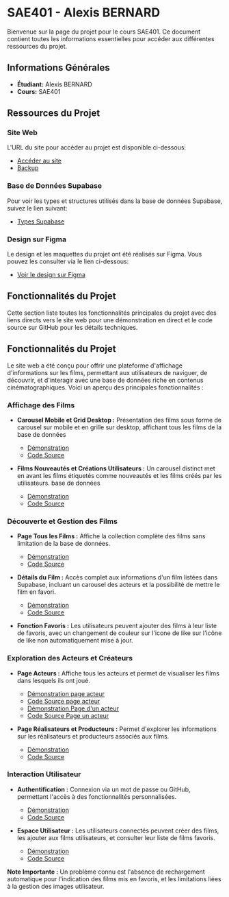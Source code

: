 # SAE401 - Alexis BERNARD

Bienvenue sur la page du projet pour le cours SAE401. Ce document contient toutes les informations essentielles pour accéder aux différentes ressources du projet.

## Informations Générales

- **Étudiant:** Alexis BERNARD
- **Cours:** SAE401

## Ressources du Projet

### Site Web

L'URL du site pour accéder au projet est disponible ci-dessous:

- [Accéder au site](https://sae401.alexisbernardev.fr/)
- [Backup](https://sae401-alexisbernard.netlify.app/)

### Base de Données Supabase

Pour voir les types et structures utilisés dans la base de données Supabase, suivez le lien suivant:

- [Types Supabase](https://github.com/MMI-NFC-DEV-2022/sae-401-GitAlexisBERNARD/blob/main/src/types.ts)

### Design sur Figma

Le design et les maquettes du projet ont été réalisés sur Figma. Vous pouvez les consulter via le lien ci-dessous:

- [Voir le design sur Figma](https://www.figma.com/file/Mkb7jmillHprRNexw6cSv6/Maquettes-site-film-SAE-401?type=design&node-id=1%3A23&mode=design&t=JM7dyhTr5n4cKhUp-1)

## Fonctionnalités du Projet

Cette section liste toutes les fonctionnalités principales du projet avec des liens directs vers le site web pour une démonstration en direct et le code source sur GitHub pour les détails techniques.

## Fonctionnalités du Projet

Le site web a été conçu pour offrir une plateforme d'affichage d'informations sur les films, permettant aux utilisateurs de naviguer, de découvrir, et d'interagir avec une base de données riche en contenus cinématographiques. Voici un aperçu des principales fonctionnalités :

### Affichage des Films

- **Carousel Mobile et Grid Desktop :** Présentation des films sous forme de carousel sur mobile et en grille sur desktop, affichant tous les films de la base de données

  - [Démonstration](https://sae401.alexisbernardev.fr/)
  - [Code Source](https://github.com/MMI-NFC-DEV-2022/sae-401-GitAlexisBERNARD/blob/main/src/pages/index.vue)

- **Films Nouveautés et Créations Utilisateurs :** Un carousel distinct met en avant les films étiquetés comme nouveautés et les films créés par les utilisateurs.
  base de données
  - [Démonstration](https://sae401.alexisbernardev.fr/)
  - [Code Source](https://github.com/MMI-NFC-DEV-2022/sae-401-GitAlexisBERNARD/blob/main/src/pages/index.vue)

### Découverte et Gestion des Films

- **Page Tous les Films :** Affiche la collection complète des films sans limitation de la base de données.

  - [Démonstration](https://sae401.alexisbernardev.fr/films)
  - [Code Source](https://github.com/MMI-NFC-DEV-2022/sae-401-GitAlexisBERNARD/blob/main/src/pages/films/index.vue)

- **Détails du Film :** Accès complet aux informations d'un film listées dans Supabase, incluant un carousel des acteurs et la possibilité de mettre le film en favori.

  - [Démonstration](https://sae401.alexisbernardev.fr/films/2)
  - [Code Source](https://github.com/MMI-NFC-DEV-2022/sae-401-GitAlexisBERNARD/blob/main/src/pages/films/%5Bid%5D.vue)

- **Fonction Favoris :** Les utilisateurs peuvent ajouter des films à leur liste de favoris, avec un changement de couleur sur l'icone de like sur l'icône de like non automatiquement mise à jour.

### Exploration des Acteurs et Créateurs

- **Page Acteurs :** Affiche tous les acteurs et permet de visualiser les films dans lesquels ils ont joué.

  - [Démonstration page acteur](https://sae401.alexisbernardev.fr/acteur)
  - [Code Source page acteur](https://github.com/MMI-NFC-DEV-2022/sae-401-GitAlexisBERNARD/blob/main/src/pages/acteur.vue)
  - [Démonstration Page d'un acteur](https://sae401.alexisbernardev.fr/films/acteur/7)
  - [Code Source Page un acteur](https://github.com/MMI-NFC-DEV-2022/sae-401-GitAlexisBERNARD/blob/main/src/pages/films/acteur/%5Bid%5D.vue)

- **Page Réalisateurs et Producteurs :** Permet d'explorer les informations sur les réalisateurs et producteurs associés aux films.

  - [Démonstration](https://sae401.alexisbernardev.fr/films/2)
  - [Code Source](https://github.com/MMI-NFC-DEV-2022/sae-401-GitAlexisBERNARD/blob/main/src/pages/films/%5Bid%5D.vue)

### Interaction Utilisateur

- **Authentification :** Connexion via un mot de passe ou GitHub, permettant l'accès à des fonctionnalités personnalisées.

  - [Démonstration](https://sae401.alexisbernardev.fr/connexion)
  - [Code Source](https://github.com/MMI-NFC-DEV-2022/sae-401-GitAlexisBERNARD/blob/main/src/pages/acteur.vue)

- **Espace Utilisateur :** Les utilisateurs connectés peuvent créer des films, les ajouter aux films utilisateurs, et consulter leur liste de films favoris.
  - [Démonstration](https://sae401.alexisbernardev.fr/userprofile)
  - [Code Source](https://github.com/MMI-NFC-DEV-2022/sae-401-GitAlexisBERNARD/blob/main/src/pages/userprofile.vue)

**Note Importante :** Un problème connu est l'absence de rechargement automatique pour l'indication des films mis en favoris, et les limitations liées à la gestion des images utilisateur.

